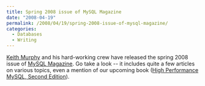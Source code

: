 ```yaml
---
title: Spring 2008 issue of MySQL Magazine
date: "2008-04-19"
permalink: /2008/04/19/spring-2008-issue-of-mysql-magazine/
categories:
  - Databases
  - Writing
---
```

[Keith Murphy][1] and his hard-working crew have released the spring 2008 issue of [MySQL Magazine][2]. Go take a look -- it includes quite a few articles on various topics, even a mention of our upcoming book ([High Performance MySQL, Second Edition][3]).

 [1]: http://www.paragon-cs.com/
 [2]: http://www.paragon-cs.com/mag/
 [3]: http://www.amazon.com/gp/product/0596101716?ie=UTF8&#038;tag=xaprb-20&#038;link_code=as3&#038;camp=211189&#038;creative=373489&#038;creativeASIN=0596101716
